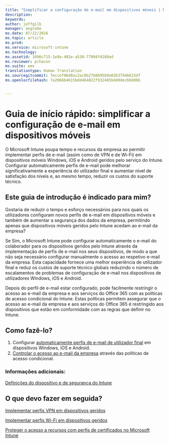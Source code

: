 ```yaml
---
title: "Simplificar a configuração de e-mail em dispositivos móveis | Microsoft Intune"
description: 
keywords: 
author: jeffgilb
manager: angrobe
ms.date: 07/22/2016
ms.topic: article
ms.prod: 
ms.service: microsoft-intune
ms.technology: 
ms.assetid: 1696c715-1e9a-401e-a530-77904fd189ad
ms.reviewer: pchacon
ms.suite: ems
translationtype: Human Translation
ms.sourcegitcommit: 7eccef06d8ac2ac8b27b8695b9a0263794b615df
ms.openlocfilehash: 7a2066b4615bdd464022f932485bd49decbbb96b


---
```


# Guia de início rápido: simplificar a configuração de e-mail em dispositivos móveis
O Microsoft Intune poupa tempo e recursos da empresa ao permitir implementar perfis de e-mail (assim como de VPN e de Wi-Fi) em dispositivos móveis Windows, iOS e Android geridos pelo serviço do Intune. Configurar automaticamente perfis de e-mail pode melhorar significativamente a experiência do utilizador final e aumentar nível de satisfação dos níveis e, ao mesmo tempo, reduzir os custos do suporte técnico.

## Este guia de introdução é indicado para mim?
Gostaria de reduzir o tempo e esforço necessários para nos quais os utilizadores configuram novos perfis de e-mail em dispositivos móveis e também de aumentar a segurança dos dados da empresa, permitindo apenas que dispositivos móveis geridos pelo Intune acedam ao e-mail da empresa?

Se Sim, o Microsoft Intune pode configurar automaticamente o e-mail do colaborador para os dispositivos geridos pelo Intune através da implementação de perfis de e-mail nos seus dispositivos, de modo a que não seja necessário configurar manualmente o acesso ao respetivo e-mail da empresa. Esta capacidade fornece uma melhor experiência de utilizador final e reduz os custos de suporte técnico globais reduzindo o número de escalamentos de problemas de configuração de e-mail nos dispositivos de utilizadores Windows, iOS e Android.

Depois do perfil de e-mail estar configurado, pode facilmente restringir o acesso ao e-mail da empresa e aos serviços do Office 365 com as políticas de acesso condicional do Intune. Estas políticas permitem assegurar que o acesso ao e-mail da empresa e aos serviços do Office 365 é restringido aos dispositivos que estão em conformidade com as regras que definir no Intune.

## Como fazê-lo?
1.  Configurar [automaticamente perfis de e-mail de utilizador final](/intune/deploy-use/configure-access-to-corporate-email-using-email-profiles-with-microsoft-intune) em dispositivos Windows, iOS e Android.
2.  [Controlar o acesso ao e-mail da empresa](/intune/deploy-use/restrict-access-to-email-and-o365-services-with-microsoft-intune) através das políticas de acesso condicional.


### Informações adicionais:
[Definições do dispositivo e de segurança do Intune](/intune/deploy-use/manage-settings-and-features-on-your-devices-with-microsoft-intune-policies)

## O que devo fazer em seguida?
[Implementar perfis VPN em dispositivos geridos](/intune/deploy-use/vpn-connections-in-microsoft-intune)

[Implementar perfis Wi-Fi em dispositivos geridos](/intune/deploy-use/wi-fi-connections-in-microsoft-intune)

[Proteger o acesso a recursos com perfis de certificados no Microsoft Intune](/intune/deploy-use/secure-resource-access-with-certificate-profiles)



<!--HONumber=Jul16_HO4-->


